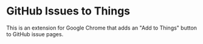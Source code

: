 # GitHub Issues to Things

This is an extension for Google Chrome that adds an "Add to Things" button to GitHub issue pages.
